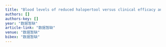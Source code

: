 ```yaml
---
title: "Blood levels of reduced halopertool versus clinical efficacy and extrapyramidal side effects of haloperidol"
authors: []
authors-key: []
year: "数据暂缺"
article-link: "数据暂缺"
venue: "数据暂缺"
bibex: "数据暂缺"
---
```

